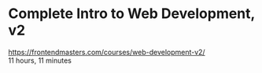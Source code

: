 # Complete Intro to Web Development, v2
https://frontendmasters.com/courses/web-development-v2/<br>
11 hours, 11 minutes<br>
